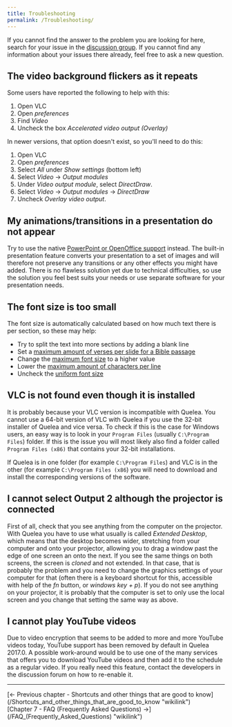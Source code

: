 ```yaml
---
title: Troubleshooting
permalink: /Troubleshooting/
---
```


If you cannot find the answer to the problem you are looking for here, search for your issue in the [discussion group](https://groups.google.com/forum/#!forum/quelea-discuss). If you cannot find any information about your issues there already, feel free to ask a new question.

The video background flickers as it repeats
-------------------------------------------

Some users have reported the following to help with this:

1.  Open VLC
2.  Open _preferences_
3.  Find _Video_
4.  Uncheck the box _Accelerated video output (Overlay)_

In newer versions, that option doesn't exist, so you'll need to do this:

1.  Open VLC
2.  Open _preferences_
3.  Select _All_ under _Show settings_ (bottom left)
4.  Select _Video_ -&gt; _Output modules_
5.  Under _Video output module_, select _DirectDraw_.
6.  Select _Video_ -&gt; _Output modules_ -&gt; _DirectDraw_
7.  Uncheck _Overlay video output_.

My animations/transitions in a presentation do not appear
---------------------------------------------------------

Try to use the native [PowerPoint or OpenOffice support](/Presentations_tab "wikilink") instead. The built-in presentation feature converts your presentation to a set of images and will therefore not preserve any transitions or any other effects you might have added. There is no flawless solution yet due to technical difficulties, so use the solution you feel best suits your needs or use separate software for your presentation needs.

The font size is too small
--------------------------

The font size is automatically calculated based on how much text there is per section, so these may help:

* Try to split the text into more sections by adding a blank line
* Set a [maximum amount of verses per slide for a Bible passage](/Bible_tab#Layout_of_Bible_passages "wikilink")
* Change the [maximum font size](/General_tab#Maximum_font_size "wikilink") to a higher value
* Lower the [maximum amount of characters per line](/General_tab#Maximum_characters_per_line "wikilink")
* Uncheck the [uniform font size](/General_tab#Use_uniform_font_size "wikilink")

VLC is not found even though it is installed
--------------------------------------------

It is probably because your VLC version is incompatible with Quelea. You cannot use a 64-bit version of VLC with Quelea if you use the 32-bit installer of Quelea and vice versa. To check if this is the case for Windows users, an easy way is to look in your `Program Files` (usually `C:\Program Files`) folder. If this is the issue you will most likely also find a folder called `Program Files (x86)` that contains your 32-bit installations. 

If Quelea is in one folder (for example `C:\Program Files`) and VLC is in the other (for example `C:\Program Files (x86`) you will need to download and install the corresponding versions of the software.

I cannot select Output 2 although the projector is connected
------------------------------------------------------------

First of all, check that you see anything from the computer on the projector. With Quelea you have to use what usually is called _Extended Desktop_, which means that the desktop becomes wider, stretching from your computer and onto your projector, allowing you to drag a window past the edge of one screen an onto the next. If you see the same things on both screens, the screen is _cloned_ and not extended. In that case, that is probably the problem and you need to change the graphics settings of your computer for that (often there is a keyboard shortcut for this, accessible with help of the _fn_ button, or _windows key + p_). If you do not see anything on your projector, it is probably that the computer is set to only use the local screen and you change that setting the same way as above. 

I cannot play YouTube videos
----------------------------

Due to video encryption that seems to be added to more and more YouTube videos today, YouTube support has been removed by default in Quelea 2017.0. A possible work-around would be to use one of the many services that offers you to download YouTube videos and then add it to the schedule as a regular video. If you really need this feature, contact the developers in the discussion forum on how to re-enable it.

------------------------------------------------------------------------

<div style="text-align: left;">
[← Previous chapter - Shortcuts and other things that are good to know](/Shortcuts_and_other_things_that_are_good_to_know "wikilink") <span style="float:right;"> [Chapter 7 - FAQ (Frequently Asked Questions) →](/FAQ_(Frequently_Asked_Questions) "wikilink")</span>

</div>

